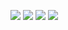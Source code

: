 ![](https://cdn.discordapp.com/emojis/962730564840996964.png?size=48*4)
![](http://github-profile-summary-cards.vercel.app/api/cards/profile-details?username=BoolmanO&theme=tokyonight)
![](http://github-profile-summary-cards.vercel.app/api/cards/stats?username=BoolmanO&theme=tokyonight)
![](http://github-profile-summary-cards.vercel.app/api/cards/productive-time?username=BoolmanO&theme=tokyonight&utcOffset=8)
